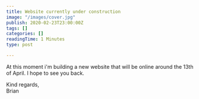 ```yaml
---
title: Website currently under construction
image: "/images/cover.jpg"
publish: 2020-02-23T23:00:00Z
tags: []
categories: []
readingTime: 1 Minutes
type: post

---
```

At this moment i'm building a new website that will be online around the 13th of April. I hope to see you back.  
  
Kind regards,  
Brian